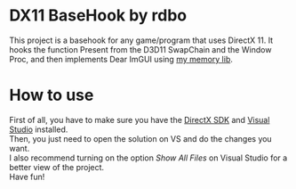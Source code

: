 # DX11 BaseHook by rdbo
This project is a basehook for any game/program that uses DirectX 11. It hooks the function Present from the D3D11 SwapChain and the Window Proc, and then implements Dear ImGUI using <a href="https://github.com/rdbo/libmem">my memory lib</a>.  
  
# How to use
First of all, you have to make sure you have the <a href="https://www.microsoft.com/en-us/download/details.aspx?id=6812">DirectX SDK</a> and <a href="https://visualstudio.microsoft.com/">Visual Studio</a> installed.  
Then, you just need to open the solution on VS and do the changes you want.  
I also recommend turning on the option *Show All Files* on Visual Studio for a better view of the project.  
Have fun!  
